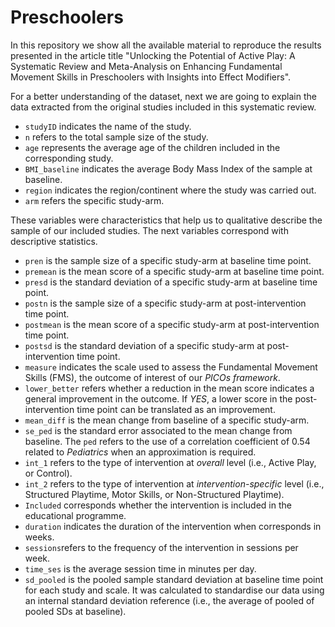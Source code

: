 # Preschoolers
In this repository we show all the available material to reproduce the results presented in the article title "Unlocking the Potential of Active Play: A Systematic Review and Meta-Analysis on Enhancing Fundamental Movement Skills in Preschoolers with Insights into Effect Modifiers".

For a better understanding of the dataset, next we are going to explain the data extracted from the original studies included in this systematic review.

  + `studyID` indicates the name of the study.
  + `n` refers to the total sample size of the study.
  + `age` represents the average age of the children included in the corresponding study.
  + `BMI_baseline` indicates the average Body Mass Index of the sample at baseline.
  + `region` indicates the region/continent where the study was carried out.
  + `arm` refers the specific study-arm.

These variables were characteristics that help us to qualitative describe the sample of our included studies. The next variables correspond with descriptive statistics.

  + `pren` is the sample size of a specific study-arm at baseline time point.
  + `premean` is the mean score of a specific study-arm at baseline time point.
  + `presd` is the standard deviation of a specific study-arm at baseline time point.
  + `postn` is the sample size of a specific study-arm at post-intervention time point.
  + `postmean` is the mean score of a specific study-arm at post-intervention time point.
  + `postsd` is the standard deviation of a specific study-arm at post-intervention time point.
  + `measure` indicates the scale used to assess the Fundamental Movement Skills (FMS), the outcome of interest of our *PICOs framework*.
  + `lower_better` refers whether a reduction in the mean score indicates a general improvement in the outcome. If *YES*, a lower score in the post-intervention time point can be translated as an improvement.
  + `mean_diff` is the mean change from baseline of a specific study-arm.
  + `se_ped` is the standard error associated to the mean change from baseline. The `ped` refers to the use of a correlation coefficient of 0.54 related to *Pediatrics* when an approximation is required.
  + `int_1` refers to the type of intervention at *overall* level (i.e., Active Play, or Control).
  + `int_2` refers to the type of intervention at *intervention-specific* level (i.e., Structured Playtime, Motor Skills, or Non-Structured Playtime).
  + `Included` corresponds whether the intervention is included in the educational programme.
  + `duration` indicates the duration of the intervention when corresponds in weeks.
  + `sessions`refers to the frequency of the intervention in sessions per week.
  + `time_ses` is the average session time in minutes per day.
  + `sd_pooled` is the pooled sample standard deviation at baseline time point for each study and scale. It was calculated to standardise our data using an internal standard deviation reference (i.e., the average of pooled of pooled SDs at baseline). 
